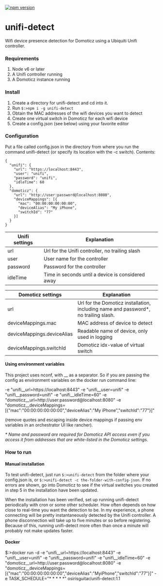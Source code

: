 [![npm version](https://badge.fury.io/js/unifi-detect.svg)](https://badge.fury.io/js/unifi-detect)

# unifi-detect

Wifi device presence detection for Domoticz using a Ubiquiti Unifi controller.

### Requirements

1. Node v6 or later
2. A Unifi controller running
3. A Domoticz instance running

### Install

1. Create a directory for unifi-detect and cd into it.
2. Run `$:>npm i -g unifi-detect`
3. Obtain the MAC addresses of the wifi devices you want to detect
4. Create one virtual switch in Domoticz for each wifi device
5. Create a config.json (see below) using your favorite editor

### Configuration

Put a file called config.json in the directory from where you run the command unifi-detect (or specify its location with the -c switch). Contents:

```
{
  "unifi": {
    "url": "https://localhost:8443",
    "user": "unifi",
    "password": "unifi",
    "idleTime": 60
  },
  "domoticz": {
    "url": "http://user:password@localhost:8080",
    "deviceMappings": [{
      "mac": "00:00:00:00:00:00",
      "deviceAlias": "My iPhone",
      "switchId": "77"
    }]
  }
}
```

| Unifi settings | Explanation |
| ------|-|
| url | Url for the Unifi controller, no trailing slash |
| user | User name for the controller |
| password | Password for the controller |
| idleTime | Time in seconds until a device is considered away |

| Domoticz settings | Explanation |
| -------- |-|
| url | Url for the Domoticz installation, including name and password*, no trailing slash. |
| deviceMappings.mac | MAC address of device to detect |
| deviceMappings.deviceAlias | Readable name of device, only used in logging |
| deviceMappings.switchId | Domoticz idx-value of virtual switch |

#### Using environment variables

This project uses nconf, with __ as a separator. So if you are passing the config as environment variables on the docker run command line:

-e "unifi__url=https://localhost:8443"
-e "unifi__user=unifi"
-e "unifi__password=unifi"
-e "unifi__idleTime=60"
-e "domoticz__url=http://user:password@localhost:8080"
-e "domoticz__deviceMappings=[{\"mac\":\"00:00:00:00:00:00\",\"deviceAlias\":\"My iPhone\",\"switchId\":\"77\"}]"

(remove quotes and escaping inside device mappings if passing env variables in an orchestrator UI like rancher).

_* Name and password are required for Domoticz API access even if you access it from addresses that are white-listed in the Domoticz settings._

### How to run

#### Manual installation

To test unifi-detect, just run `$:>unifi-detect` from the folder where your config.json is, or `$:>unifi-detect -c the-folder-with-config-json`. If no errors are shown, go into Domoticz to see if the virtual switches you created in step 5 in the installation have been updated.

When the installation has been verified, set up running unifi-detect periodically with cron or some other scheduler. How often depends on how close to real-time you want the detection to be. In my experience, a phone connecting will be pretty instantaneously detected by the Unifi controller. A phone disconnection will take up to five minutes or so before registering. Because of this, running unifi-detect more often than once a minute will probably not make updates faster.

#### Docker

$:>docker run -d -e "unifi__url=https://localhost:8443" -e "unifi__user=unifi" -e "unifi__password=unifi" -e "unifi__idleTime=60" -e "domoticz__url=http://user:password@localhost:8080" -e "domoticz__deviceMappings=[{\"mac\":\"00:00:00:00:00:00\",\"deviceAlias\":\"MyiPhone\",\"switchId\":\"77\"}]" -e TASK_SCHEDULE="* * * * *" osirisguitar/unifi-detect:1.1
